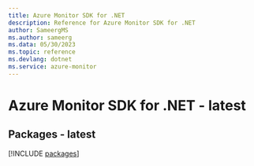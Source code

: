 ```yaml
---
title: Azure Monitor SDK for .NET
description: Reference for Azure Monitor SDK for .NET
author: SameergMS
ms.author: sameerg
ms.data: 05/30/2023
ms.topic: reference
ms.devlang: dotnet
ms.service: azure-monitor
---
```

# Azure Monitor SDK for .NET - latest
## Packages - latest
[!INCLUDE [packages](monitor-index.md)]